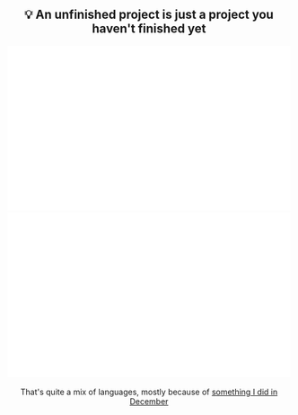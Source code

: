 <h2 align=center> 💡 An unfinished project is just a project you haven't finished yet </h2>

<div align=center>

  ![](https://github.com/percyqaz/github-stats/blob/master/generated/overview.svg)
  ![](https://github.com/percyqaz/github-stats/blob/master/generated/languages.svg)
  
  That's quite a mix of languages, mostly because of [something I did in December](https://github.com/percyqaz/advent-of-code-2022)
</div>
